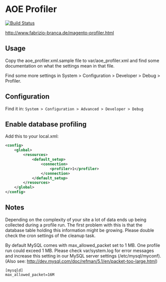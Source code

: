 # AOE Profiler

[![Build Status](https://travis-ci.org/AOEpeople/Aoe_Profiler.svg?branch=hackathon)](https://travis-ci.org/AOEpeople/Aoe_Profiler)

http://www.fabrizio-branca.de/magento-profiler.html

## Usage

Copy the aoe_profiler.xml.sample file to var/aoe_profiler.xml and find some documentation on what the settings mean in that file.

Find some more settings in System > Configuration > Developer > Debug > Profiler.

## Configuration

Find it in: `System > Configuration > Advanced > Developer > Debug`

## Enable database profiling

Add this to your local.xml:

```xml
<config>
    <global>
        <resources>
            <default_setup>
                <connection>
                    <profiler>1</profiler>
                </connection>
            </default_setup>
        </resources>
    </global>
</config>
```

## Notes

Depending on the complexity of your site a lot of data ends up being collected during a profile run. The first problem with this is that the database table
holding this information might be growing. Please double check the cron settings of the cleanup task.

By default MySQL comes with max_allowed_packet set to 1 MB. One profile run could exceed 1 MB. Please check var/system.log for error messages and increase this setting in our MySQL server settings (/etc/mysql/myconf). (Also see: http://dev.mysql.com/doc/refman/5.1/en/packet-too-large.html)

```
[mysqld]
max_allowed_packet=16M
```